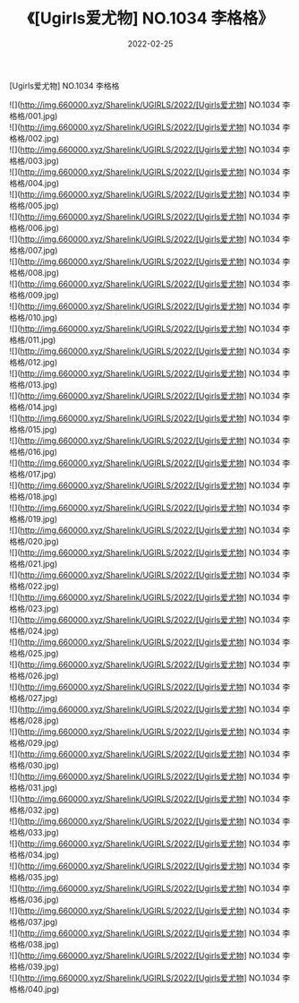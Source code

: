 ﻿---
layout: post
title:  《[Ugirls爱尤物] NO.1034 李格格》
date:   2022-02-25
img: http://img.660000.xyz/Sharelink/UGIRLS/2022/[Ugirls爱尤物] NO.1034 李格格/000.jpg
categories: [美女, 清纯, 唯美]
---

[Ugirls爱尤物] NO.1034 李格格

 ![](http://img.660000.xyz/Sharelink/UGIRLS/2022/[Ugirls爱尤物] NO.1034 李格格/001.jpg) <br>![](http://img.660000.xyz/Sharelink/UGIRLS/2022/[Ugirls爱尤物] NO.1034 李格格/002.jpg) <br>![](http://img.660000.xyz/Sharelink/UGIRLS/2022/[Ugirls爱尤物] NO.1034 李格格/003.jpg) <br>![](http://img.660000.xyz/Sharelink/UGIRLS/2022/[Ugirls爱尤物] NO.1034 李格格/004.jpg) <br>![](http://img.660000.xyz/Sharelink/UGIRLS/2022/[Ugirls爱尤物] NO.1034 李格格/005.jpg) <br>![](http://img.660000.xyz/Sharelink/UGIRLS/2022/[Ugirls爱尤物] NO.1034 李格格/006.jpg) <br>![](http://img.660000.xyz/Sharelink/UGIRLS/2022/[Ugirls爱尤物] NO.1034 李格格/007.jpg) <br>![](http://img.660000.xyz/Sharelink/UGIRLS/2022/[Ugirls爱尤物] NO.1034 李格格/008.jpg) <br>![](http://img.660000.xyz/Sharelink/UGIRLS/2022/[Ugirls爱尤物] NO.1034 李格格/009.jpg) <br>![](http://img.660000.xyz/Sharelink/UGIRLS/2022/[Ugirls爱尤物] NO.1034 李格格/010.jpg) <br>![](http://img.660000.xyz/Sharelink/UGIRLS/2022/[Ugirls爱尤物] NO.1034 李格格/011.jpg) <br>![](http://img.660000.xyz/Sharelink/UGIRLS/2022/[Ugirls爱尤物] NO.1034 李格格/012.jpg) <br>![](http://img.660000.xyz/Sharelink/UGIRLS/2022/[Ugirls爱尤物] NO.1034 李格格/013.jpg) <br>![](http://img.660000.xyz/Sharelink/UGIRLS/2022/[Ugirls爱尤物] NO.1034 李格格/014.jpg) <br>![](http://img.660000.xyz/Sharelink/UGIRLS/2022/[Ugirls爱尤物] NO.1034 李格格/015.jpg) <br>![](http://img.660000.xyz/Sharelink/UGIRLS/2022/[Ugirls爱尤物] NO.1034 李格格/016.jpg) <br>![](http://img.660000.xyz/Sharelink/UGIRLS/2022/[Ugirls爱尤物] NO.1034 李格格/017.jpg) <br>![](http://img.660000.xyz/Sharelink/UGIRLS/2022/[Ugirls爱尤物] NO.1034 李格格/018.jpg) <br>![](http://img.660000.xyz/Sharelink/UGIRLS/2022/[Ugirls爱尤物] NO.1034 李格格/019.jpg) <br>![](http://img.660000.xyz/Sharelink/UGIRLS/2022/[Ugirls爱尤物] NO.1034 李格格/020.jpg) <br>![](http://img.660000.xyz/Sharelink/UGIRLS/2022/[Ugirls爱尤物] NO.1034 李格格/021.jpg) <br>![](http://img.660000.xyz/Sharelink/UGIRLS/2022/[Ugirls爱尤物] NO.1034 李格格/022.jpg) <br>![](http://img.660000.xyz/Sharelink/UGIRLS/2022/[Ugirls爱尤物] NO.1034 李格格/023.jpg) <br>![](http://img.660000.xyz/Sharelink/UGIRLS/2022/[Ugirls爱尤物] NO.1034 李格格/024.jpg) <br>![](http://img.660000.xyz/Sharelink/UGIRLS/2022/[Ugirls爱尤物] NO.1034 李格格/025.jpg) <br>![](http://img.660000.xyz/Sharelink/UGIRLS/2022/[Ugirls爱尤物] NO.1034 李格格/026.jpg) <br>![](http://img.660000.xyz/Sharelink/UGIRLS/2022/[Ugirls爱尤物] NO.1034 李格格/027.jpg) <br>![](http://img.660000.xyz/Sharelink/UGIRLS/2022/[Ugirls爱尤物] NO.1034 李格格/028.jpg) <br>![](http://img.660000.xyz/Sharelink/UGIRLS/2022/[Ugirls爱尤物] NO.1034 李格格/029.jpg) <br>![](http://img.660000.xyz/Sharelink/UGIRLS/2022/[Ugirls爱尤物] NO.1034 李格格/030.jpg) <br>![](http://img.660000.xyz/Sharelink/UGIRLS/2022/[Ugirls爱尤物] NO.1034 李格格/031.jpg) <br>![](http://img.660000.xyz/Sharelink/UGIRLS/2022/[Ugirls爱尤物] NO.1034 李格格/032.jpg) <br>![](http://img.660000.xyz/Sharelink/UGIRLS/2022/[Ugirls爱尤物] NO.1034 李格格/033.jpg) <br>![](http://img.660000.xyz/Sharelink/UGIRLS/2022/[Ugirls爱尤物] NO.1034 李格格/034.jpg) <br>![](http://img.660000.xyz/Sharelink/UGIRLS/2022/[Ugirls爱尤物] NO.1034 李格格/035.jpg) <br>![](http://img.660000.xyz/Sharelink/UGIRLS/2022/[Ugirls爱尤物] NO.1034 李格格/036.jpg) <br>![](http://img.660000.xyz/Sharelink/UGIRLS/2022/[Ugirls爱尤物] NO.1034 李格格/037.jpg) <br>![](http://img.660000.xyz/Sharelink/UGIRLS/2022/[Ugirls爱尤物] NO.1034 李格格/038.jpg) <br>![](http://img.660000.xyz/Sharelink/UGIRLS/2022/[Ugirls爱尤物] NO.1034 李格格/039.jpg) <br>![](http://img.660000.xyz/Sharelink/UGIRLS/2022/[Ugirls爱尤物] NO.1034 李格格/040.jpg) <br>